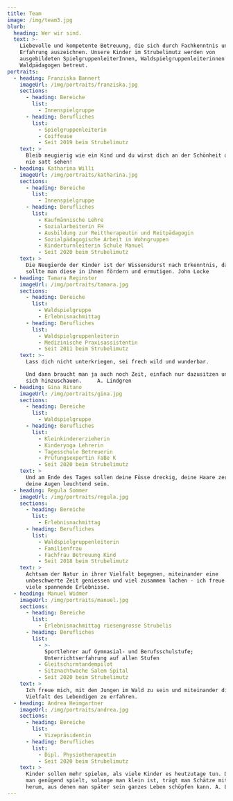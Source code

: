 ```yaml
---
title: Team
image: /img/team3.jpg
blurb:
  heading: Wer wir sind.
  text: >-
    Liebevolle und kompetente Betreuung, die sich durch Fachkenntnis und
    Erfahrung auszeichnen. Unsere Kinder im Strubelimutz werden von
    ausgebildeten SpielgruppenleiterInnen, Waldspielgruppenleiterinnen und
    Waldpädagogen betreut.
portraits:
  - heading: Franziska Bannert
    imageUrl: /img/portraits/franziska.jpg
    sections:
      - heading: Bereiche
        list:
          - Innenspielgruppe
      - heading: Berufliches
        list:
          - Spielgruppenleiterin
          - Coiffeuse
          - Seit 2019 beim Strubelimutz
    text: >
      Bleib neugierig wie ein Kind und du wirst dich an der Schönheit des Lebens
      nie satt sehen!
  - heading: Katharina Willi
    imageUrl: /img/portraits/katharina.jpg
    sections:
      - heading: Bereiche
        list:
          - Innenspielgruppe
      - heading: Berufliches
        list:
          - Kaufmännische Lehre
          - Sozialarbeiterin FH
          - Ausbildung zur Reittherapeutin und Reitpädagogin
          - Sozialpädagogische Arbeit in Wohngruppen
          - Kinderturnleiterin Schule Manuel
          - Seit 2020 beim Strubelimutz
    text: >
      Die Neugierde der Kinder ist der Wissensdurst nach Erkenntnis, darum
      sollte man diese in ihnen fördern und ermutigen. John Locke
  - heading: Tamara Reginster
    imageUrl: /img/portraits/tamara.jpg
    sections:
      - heading: Bereiche
        list:
          - Waldspielgruppe
          - Erlebnisnachmittag
      - heading: Berufliches
        list:
          - Waldspielgruppenleiterin
          - Medizinische Praxisassistentin
          - Seit 2011 beim Strubelimutz
    text: >-
      Lass dich nicht unterkriegen, sei frech wild und wunderbar. 

      Und dann braucht man ja auch noch Zeit, einfach nur dazusitzen und vor
      sich hinzuschauen.     A. Lindgren
  - heading: Gina Ritano
    imageUrl: /img/portraits/gina.jpg
    sections:
      - heading: Bereiche
        list:
          - Waldspielgruppe
      - heading: Berufliches
        list:
          - Kleinkindererzieherin
          - Kinderyoga Lehrerin
          - Tagesschule Betreuerin
          - Prüfungsexpertin FaBe K
          - Seit 2020 beim Strubelimutz
    text: >
      Und am Ende des Tages sollen deine Füsse dreckig, deine Haare zerzaust und
      deine Augen leuchtend sein.
  - heading: Regula Sommer
    imageUrl: /img/portraits/regula.jpg
    sections:
      - heading: Bereiche
        list:
          - Erlebnisnachmittag
      - heading: Berufliches
        list:
          - Waldspielgruppenleiterin
          - Familienfrau
          - Fachfrau Betreuung Kind
          - Seit 2018 beim Strubelimutz
    text: >
      Achtsam der Natur in ihrer Vielfalt begegnen, miteinander eine
      unbeschwerte Zeit geniessen und viel zusammen lachen - ich freue mich auf
      viele spannende Erlebnisse.
  - heading: Manuel Widmer
    imageUrl: /img/portraits/manuel.jpg
    sections:
      - heading: Bereiche
        list:
          - Erlebnisnachmittag riesengrosse Strubelis
      - heading: Berufliches
        list:
          - >-
            Sportlehrer auf Gymnasial- und Berufsschulstufe;
            Unterrichtserfahrung auf allen Stufen
          - Gleitschirmtandempilot
          - Sitznachtwache Salem Spital
          - Seit 2020 beim Strubelimutz
    text: >
      Ich freue mich, mit den Jungen im Wald zu sein und miteinander die
      Vielfalt des Lebendigen zu erfahren.
  - heading: Andrea Heimgartner
    imageUrl: /img/portraits/andrea.jpg
    sections:
      - heading: Bereiche
        list:
          - Vizepräsidentin
      - heading: Berufliches
        list:
          - Dipl. Physiotherapeutin
          - Seit 2020 beim Strubelimutz
    text: >
      Kinder sollen mehr spielen, als viele Kinder es heutzutage tun. Denn wenn
      man genügend spielt, solange man klein ist, trägt man Schätze mit sich
      herum, aus denen man später sein ganzes Leben schöpfen kann. A. Lindgren
---
```


